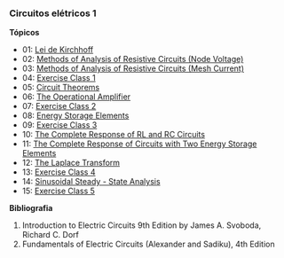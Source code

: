 ### Circuitos elétricos 1

<b> Tópicos </b>
<ul>
    <li> 01:  <a href="https://github.com/marcelinoandrade/Circuitos-Eletricos-1/blob/master/01/Aula1.pdf" 
              >Lei de Kirchhoff</a></li>
    <li> 02:  <a href="https://github.com/marcelinoandrade/Circuitos-Eletricos-1/blob/master/02/Aula2.pdf" 
              >Methods of Analysis of Resistive Circuits (Node Voltage)</a></li>
    <li> 03:  <a href="https://github.com/marcelinoandrade/Circuitos-Eletricos-1/blob/master/03/Aula3.pdf" 
              >Methods of Analysis of Resistive Circuits (Mesh Current)</a></li>
    <li> 04:  <a href="https://github.com/marcelinoandrade/Circuitos-Eletricos-1/blob/master/04/Aula4.pdf" 
              >Exercise Class 1</a></li>
    <li> 05:  <a href="https://github.com/marcelinoandrade/Circuitos-Eletricos-1/blob/master/05/Aula5.pdf" 
              >Circuit Theorems</a></li>
    <li> 06:  <a href="https://github.com/marcelinoandrade/Circuitos-Eletricos-1/blob/master/06/Aula6.pdf" 
              >The Operational Amplifier</a></li>   
    <li> 07:  <a href="https://github.com/marcelinoandrade/Circuitos-Eletricos-1/blob/master/07/Aula7.pdf" 
              >Exercise Class 2</a></li>     
    <li> 08:  <a href="https://github.com/marcelinoandrade/Circuitos-Eletricos-1/blob/master/07/Aula8.pdf" 
              >Energy Storage Elements</a></li>     
    <li> 09:  <a href="https://github.com/marcelinoandrade/Circuitos-Eletricos-1/blob/master/07/Aula9.pdf" 
              >Exercise Class 3</a></li>         
    <li> 10:  <a href="https://github.com/marcelinoandrade/Circuitos-Eletricos-1/blob/master/07/Aula10.pdf" 
              >The Complete Response of RL and RC Circuits</a></li>         
    <li> 11:  <a href="https://github.com/marcelinoandrade/Circuitos-Eletricos-1/blob/master/07/Aula11.pdf" 
              >The Complete Response of Circuits with Two Energy Storage Elements</a></li>         
    <li> 12:  <a href="https://github.com/marcelinoandrade/Circuitos-Eletricos-1/blob/master/07/Aula12.pdf" 
              >The Laplace Transform</a></li>         
    <li> 13:  <a href="https://github.com/marcelinoandrade/Circuitos-Eletricos-1/blob/master/07/Aula13.pdf" 
              >Exercise Class 4</a></li>         
    <li> 14:  <a href="https://github.com/marcelinoandrade/Circuitos-Eletricos-1/blob/master/07/Aula14.pdf" 
              >Sinusoidal Steady - State Analysis</a></li>         
    <li> 15:  <a href="https://github.com/marcelinoandrade/Circuitos-Eletricos-1/blob/master/07/Aula15.pdf" 
              >Exercise Class 5</a></li>         
</ul>

<b> Bibliografia </b>


<ol type="1">
<li>Introduction to Electric Circuits 9th Edition by James A. Svoboda, Richard C. Dorf</li>
<li>Fundamentals of Electric Circuits (Alexander and Sadiku), 4th Edition</li>
</ol>
